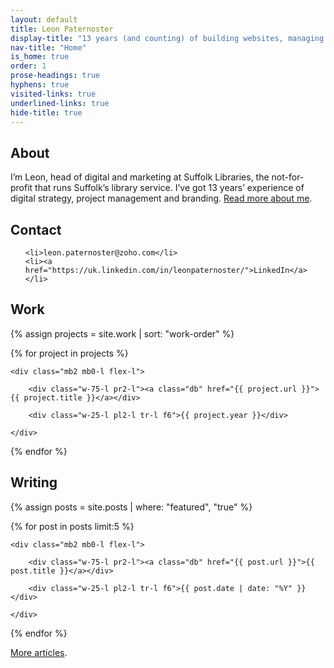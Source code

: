 ```yaml
---
layout: default
title: Leon Paternoster
display-title: "13 years (and counting) of building websites, managing digital and marketing teams and project managing complex digital projects."
nav-title: "Home"
is_home: true
order: 1
prose-headings: true
hyphens: true
visited-links: true
underlined-links: true
hide-title: true
---
```


## About

I’m Leon, head of digital and marketing at Suffolk Libraries, the not-for-profit that runs Suffolk’s library service. I’ve got 13 years’ experience of digital strategy, project management and branding. [Read more about me](/about).

## Contact

<ul class="list ph0">

	<li>leon.paternoster@zoho.com</li>
	<li><a href="https://uk.linkedin.com/in/leonpaternoster/">LinkedIn</a></li>

</ul>

## Work

<div class="mt3">

{% assign projects = site.work | sort: "work-order" %}

{% for project in projects %}

	<div class="mb2 mb0-l flex-l">

		<div class="w-75-l pr2-l"><a class="db" href="{{ project.url }}">{{ project.title }}</a></div>

		<div class="w-25-l pl2-l tr-l f6">{{ project.year }}</div>

	</div>

{% endfor %}

</div>

## Writing

<div class="mt3">

{% assign posts = site.posts | where: "featured", "true" %}

{% for post in posts limit:5 %}

	<div class="mb2 mb0-l flex-l">

		<div class="w-75-l pr2-l"><a class="db" href="{{ post.url }}">{{ post.title }}</a></div>

		<div class="w-25-l pl2-l tr-l f6">{{ post.date | date: "%Y" }}</div>

	</div>

{% endfor %}

</div>

[More articles](/posts).
